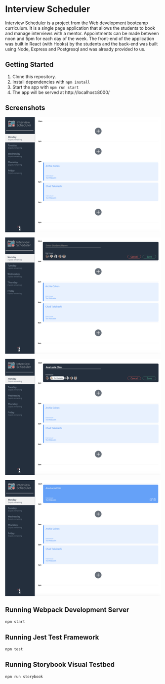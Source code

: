 # Interview Scheduler

Interview Scheduler is a project from the Web development bootcamp curriculum. It is a single page application that allows the students to book and manage interviews with a mentor. Appointments can be made between noon and 5pm for each day of the week. The front-end of the application was built in React (with Hooks) by the students and the back-end was built using Node, Express and Postgresql and was already provided to us.


## Getting Started

1) Clone this repository.
2) Install dependencies with `npm install`
3) Start the app with `npm run start`
4) The app will be served at http://localhost:8000/


## Screenshots

!["Screenshot of the interview scheduler app"](https://github.com/analuciachin/scheduler/blob/master/docs/interview_scheduler.png)

!["Screenshot of the form"](https://github.com/analuciachin/scheduler/blob/master/docs/scheduler_form.png)

!["Screenshot of the create an appointment"](https://github.com/analuciachin/scheduler/blob/master/docs/scheduler_create_appointment.png)

!["Screenshot of the new appointment"](https://github.com/analuciachin/scheduler/blob/master/docs/scheduler_new_appointment.png)


## Running Webpack Development Server

```sh
npm start
```

## Running Jest Test Framework

```sh
npm test
```

## Running Storybook Visual Testbed

```sh
npm run storybook
```
